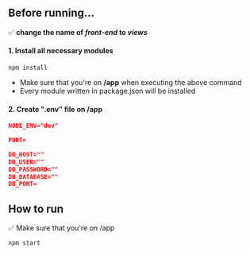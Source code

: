 ## Before running...

✅ **change the name of *front-end* to *views***

#### 1. Install all necessary modules

```
npm install
```

- Make sure that you're on **/app** when executing the above command
- Every module written in package.json will be installed

#### 2. Create ".env" file on /app

```json
NODE_ENV="dev"

PORT=

DB_HOST=""
DB_USER=""
DB_PASSWORD=""
DB_DATABASE=""
DB_PORT=
```

## How to run
✅ Make sure that you're on /app
```
npm start
```

